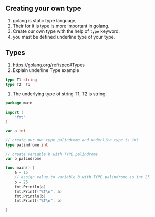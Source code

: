 ## Creating  your own type  
1. golang is static type language,    
1. Their for it is type is more important in golang.   
1. Create our own type with the help of `type` keyword.  
1. you mast be defined underline type of your type.   

## Types
1. https://golang.org/ref/spec#Types   
1. Explain underline Type example 
```go
type T1 string
type T2  T1
```
1. The underlying type of string T1, T2 is string.  

```go
package main

import (
	"fmt"
)

var a int

// create our own type palindrome and underline type is int
type palindrome int

// create variable b with TYPE palindrome
var b palindrome

func main() {
	a = 15
	// assign value to variable b with TYPE palindrome is int 25
	b = 25
	fmt.Println(a)
	fmt.Printf("%T\n", a)
	fmt.Println(b)
	fmt.Printf("%T\n", b)

}

```